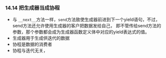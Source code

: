 ### 14.14 把生成器当成协程* 与 `__next__`方法一样，`send`方法致使生成器前进到下一个yield语句，不过，send方法还允许使用生成器的客户把数据发给自己，即不管传给send方法的参数，那个参数都会成为生成器函数定义体中对应的yield表达式的值。* 生成器用于生成供迭代的数据* 协程是数据的消费者* 协程与迭代无关，